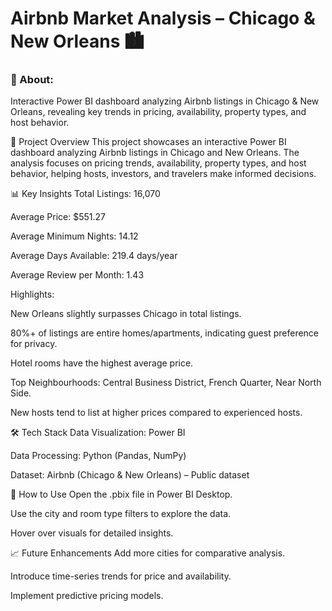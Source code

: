 # **Airbnb Market Analysis – Chicago & New Orleans 🏙️**

 ### **📌 About:** 
  Interactive Power BI dashboard analyzing Airbnb listings in Chicago & New Orleans, revealing key trends in pricing, availability, property types, and host behavior.

📌 Project Overview
 This project showcases an interactive Power BI dashboard analyzing Airbnb listings in Chicago and New Orleans.
 The analysis focuses on pricing trends, availability, property types, and host behavior, helping hosts, investors, and travelers make informed decisions.

📊 Key Insights
 Total Listings: 16,070

   Average Price: $551.27
   
   Average Minimum Nights: 14.12
   
   Average Days Available: 219.4 days/year
   
   Average Review per Month: 1.43

 Highlights:

   New Orleans slightly surpasses Chicago in total listings.
   
   80%+ of listings are entire homes/apartments, indicating guest preference for privacy.
   
   Hotel rooms have the highest average price.
   
   Top Neighbourhoods: Central Business District, French Quarter, Near North Side.
   
   New hosts tend to list at higher prices compared to experienced hosts.

🛠 Tech Stack
  Data Visualization: Power BI
  
  Data Processing: Python (Pandas, NumPy)
  
  Dataset: Airbnb (Chicago & New Orleans) – Public dataset

🚀 How to Use
  Open the .pbix file in Power BI Desktop.
  
  Use the city and room type filters to explore the data.
  
  Hover over visuals for detailed insights.

📈 Future Enhancements
  Add more cities for comparative analysis.
  
  Introduce time-series trends for price and availability.

  Implement predictive pricing models.


